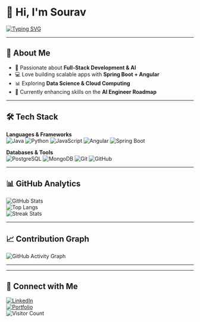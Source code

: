 # 👋 Hi, I'm Sourav

[![Typing SVG](https://readme-typing-svg.herokuapp.com?font=Fira+Code&duration=3000&pause=500&color=00F700&width=435&lines=Full+Stack+Developer;AI+%26+ML+Enthusiast;Always+Learning+New+Things)](https://git.io/typing-svg)

---

## 🌟 About Me
- 🚀 Passionate about **Full-Stack Development & AI**
- 💻 Love building scalable apps with **Spring Boot + Angular**
- 📊 Exploring **Data Science & Cloud Computing**
- 🌱 Currently enhancing skills on the **AI Engineer Roadmap**

---

## 🛠️ Tech Stack
**Languages & Frameworks**  
![Java](https://img.shields.io/badge/Java-ED8B00?style=for-the-badge&logo=java&logoColor=white)
![Python](https://img.shields.io/badge/Python-3776AB?style=for-the-badge&logo=python&logoColor=white)
![JavaScript](https://img.shields.io/badge/JavaScript-F7DF1E?style=for-the-badge&logo=javascript&logoColor=black)
![Angular](https://img.shields.io/badge/Angular-DD0031?style=for-the-badge&logo=angular&logoColor=white)
![Spring Boot](https://img.shields.io/badge/Spring%20Boot-6DB33F?style=for-the-badge&logo=springboot&logoColor=white)

**Databases & Tools**  
![PostgreSQL](https://img.shields.io/badge/PostgreSQL-316192?style=for-the-badge&logo=postgresql&logoColor=white)
![MongoDB](https://img.shields.io/badge/MongoDB-4EA94B?style=for-the-badge&logo=mongodb&logoColor=white)
![Git](https://img.shields.io/badge/Git-F05032?style=for-the-badge&logo=git&logoColor=white)
![GitHub](https://img.shields.io/badge/GitHub-181717?style=for-the-badge&logo=github&logoColor=white)

---

## 📊 GitHub Analytics
![GitHub Stats](https://github-readme-stats.vercel.app/api?username=Sourav-Kumar-Nayak&show_icons=true&theme=radical)  
![Top Langs](https://github-readme-stats.vercel.app/api/top-langs/?username=Sourav-Kumar-Nayak&layout=compact&theme=radical)  
![Streak Stats](https://github-readme-streak-stats.herokuapp.com/?user=Sourav-Kumar-Nayak&theme=radical)

---

## 📈 Contribution Graph
![GitHub Activity Graph](https://github-readme-activity-graph.vercel.app/graph?username=Sourav-Kumar-Nayak&theme=react-dark)

---


---

## 🔗 Connect with Me
[![LinkedIn](https://img.shields.io/badge/LinkedIn-blue?logo=linkedin&logoColor=white)](https://www.linkedin.com/in/sourav-kumar-nayak/)  
[![Portfolio](https://img.shields.io/badge/Portfolio-000?logo=vercel&logoColor=white)](https://sourav-kumar-nayak.vercel.app/)  
![Visitor Count](https://komarev.com/ghpvc/?username=Sourav-Kumar-Nayak&color=brightgreen)  
